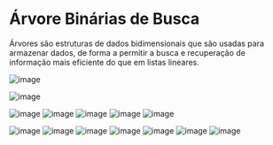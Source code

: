 # Árvore Binárias de  Busca

Árvores são estruturas de dados bidimensionais
que são usadas para armazenar dados, de forma a
permitir a busca e recuperação de informação
mais eficiente do que em listas lineares.

![image](https://user-images.githubusercontent.com/62342894/200341098-cbe3f397-5a2a-4662-a055-60ee4023c8f6.png)

![image](https://user-images.githubusercontent.com/62342894/200341147-53530645-4ea7-4f42-9e38-d71e40d4c670.png)

![image](https://user-images.githubusercontent.com/62342894/200341188-8ae6d8d8-284e-477f-8f85-6c6c9ea0bd18.png)
![image](https://user-images.githubusercontent.com/62342894/200341240-26316ac6-cf66-4885-9e47-85fa4e8f332c.png)
![image](https://user-images.githubusercontent.com/62342894/200341277-9109ccf9-d315-4039-ba64-d2464f4a74b8.png)
![image](https://user-images.githubusercontent.com/62342894/200341325-55f82ebc-4a67-4af0-a5ba-2c474171264e.png)
![image](https://user-images.githubusercontent.com/62342894/200341338-b6843388-f869-46a5-9a2c-4256c6e9a005.png)

![image](https://user-images.githubusercontent.com/62342894/200341446-1351f9c7-8c5b-4a19-a225-c48db0693ce5.png)
![image](https://user-images.githubusercontent.com/62342894/200341479-ce8d5ae4-96f5-4783-b586-23b7c55f9f86.png)
![image](https://user-images.githubusercontent.com/62342894/200341506-629fd58b-183f-4a7c-86cf-16c54de290fd.png)
![image](https://user-images.githubusercontent.com/62342894/200341596-330be531-7642-4e84-bbaa-73c728cc785e.png)
![image](https://user-images.githubusercontent.com/62342894/200341623-e1092ca3-39c6-4345-ae01-152f299d01c9.png)
![image](https://user-images.githubusercontent.com/62342894/200341643-5f73d89d-c895-4209-95f2-decbdf2a0780.png)
![image](https://user-images.githubusercontent.com/62342894/200341667-ab83be36-4170-42b4-9570-2cc80c0c79b9.png)
